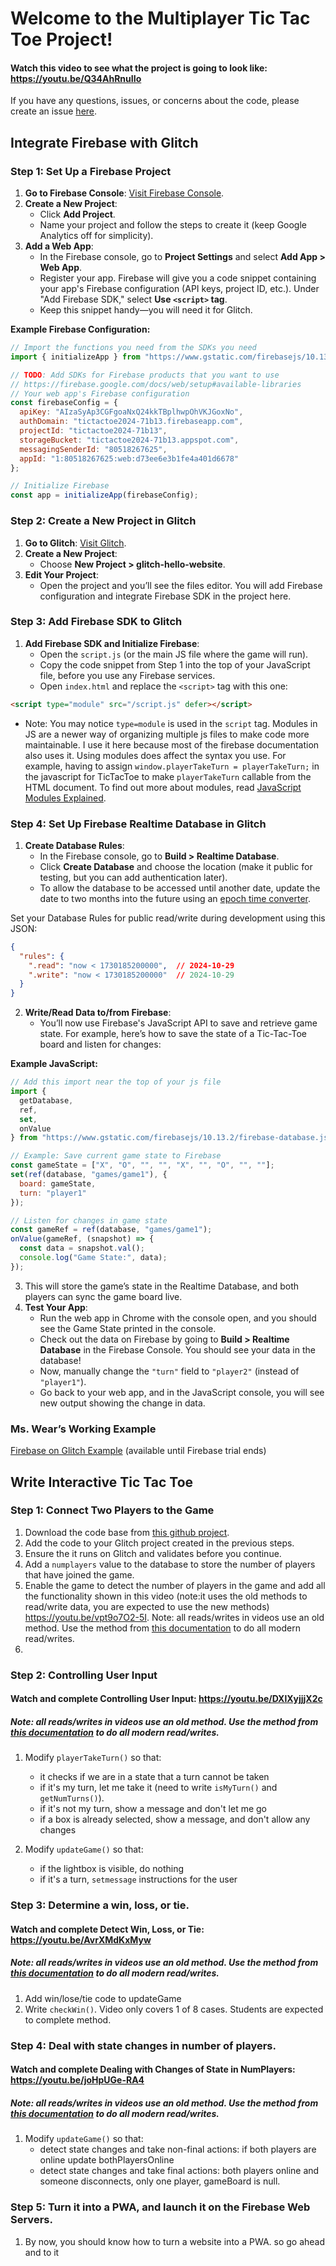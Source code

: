 # Welcome to the Multiplayer Tic Tac Toe Project! 

#### Watch this video to see what the project is going to look like: <https://youtu.be/Q34AhRnuIIo> 

If you have any questions, issues, or concerns about the code, please create an issue [here](https://github.com/lwear/FirebaseTicTacToe/issues/new).

## Integrate Firebase with Glitch



### Step 1: Set Up a Firebase Project

1. **Go to Firebase Console**: [Visit Firebase Console](https://console.firebase.google.com/).
2. **Create a New Project**:
   - Click **Add Project**.
   - Name your project and follow the steps to create it (keep Google Analytics off for simplicity).
3. **Add a Web App**:
   - In the Firebase console, go to **Project Settings** and select **Add App > Web App**.
   - Register your app. Firebase will give you a code snippet containing your app's Firebase configuration (API keys, project ID, etc.). Under "Add Firebase SDK," select **Use `<script>` tag**.
   - Keep this snippet handy—you will need it for Glitch.

**Example Firebase Configuration:**

```javascript
// Import the functions you need from the SDKs you need
import { initializeApp } from "https://www.gstatic.com/firebasejs/10.13.2/firebase-app.js";

// TODO: Add SDKs for Firebase products that you want to use
// https://firebase.google.com/docs/web/setup#available-libraries
// Your web app's Firebase configuration
const firebaseConfig = {
  apiKey: "AIzaSyAp3CGFgoaNxQ24kkTBplhwpOhVKJGoxNo",
  authDomain: "tictactoe2024-71b13.firebaseapp.com",
  projectId: "tictactoe2024-71b13",
  storageBucket: "tictactoe2024-71b13.appspot.com",
  messagingSenderId: "80518267625",
  appId: "1:80518267625:web:d73ee6e3b1fe4a401d6678"
};

// Initialize Firebase
const app = initializeApp(firebaseConfig);
```
### **Step 2: Create a New Project in Glitch**

1. **Go to Glitch**: [Visit Glitch](https://glitch.com/).  
2. **Create a New Project**:  
   * Choose **New Project \> glitch-hello-website**.  
3. **Edit Your Project**:  
   * Open the project and you’ll see the files editor. You will add Firebase configuration and integrate Firebase SDK in the project here.

### **Step 3: Add Firebase SDK to Glitch**

1. **Add Firebase SDK and Initialize Firebase**:  
   * Open the `script.js` (or the main JS file where the game will run).  
   * Copy the code snippet from Step 1 into the top of your JavaScript file, before you use any Firebase services.
   * Open `index.html` and replace the `<script>` tag with this one:
  ```html
  <script type="module" src="/script.js" defer></script>
  ```

   * Note: You may notice `type=module` is used in the `script` tag.  Modules in JS are a newer way of organizing multiple js files to make code more maintainable.  I use it here because most of the firebase documentation also uses it. Using modules does affect the syntax you use. For example, having to assign `window.playerTakeTurn = playerTakeTurn;` in the javascript for TicTacToe to make `playerTakeTurn` callable from the HTML document.  To find out more about modules, read [JavaScript Modules Explained](https://www.turing.com/kb/javascript-modules).
    
### **Step 4: Set Up Firebase Realtime Database in Glitch**

1. **Create Database Rules**:  
   * In the Firebase console, go to **Build \> Realtime Database**.  
   * Click **Create Database** and choose the location (make it public for testing, but you can add authentication later).
   * To allow the database to be accessed until another date, update the date to two months into the future using an [epoch time converter](https://www.epochconverter.com/).  

Set your Database Rules for public read/write during development using this JSON:  
```json
{
  "rules": {
    ".read": "now < 1730185200000",  // 2024-10-29
    ".write": "now < 1730185200000"  // 2024-10-29
  }
}
```

2. **Write/Read Data to/from Firebase**:  
   * You’ll now use Firebase's JavaScript API to save and retrieve game state. For example, here’s how to save the state of a Tic-Tac-Toe board and listen for changes:

**Example JavaScript:**  
```javascript
// Add this import near the top of your js file
import {
  getDatabase,
  ref,
  set,
  onValue
} from "https://www.gstatic.com/firebasejs/10.13.2/firebase-database.js";

// Example: Save current game state to Firebase
const gameState = ["X", "O", "", "", "X", "", "O", "", ""];
set(ref(database, "games/game1"), {
  board: gameState,
  turn: "player1"
});

// Listen for changes in game state
const gameRef = ref(database, "games/game1");
onValue(gameRef, (snapshot) => {
  const data = snapshot.val();
  console.log("Game State:", data);
});

```

3. This will store the game’s state in the Realtime Database, and both players can sync the game board live.  
4. **Test Your App**:  
   * Run the web app in Chrome with the console open, and you should see the Game State printed in the console.  
   * Check out the data on Firebase by going to **Build \> Realtime Database** in the Firebase Console. You should see your data in the database\!  
   * Now, manually change the `"turn"` field to `"player2"` (instead of `"player1"`).  
   * Go back to your web app, and in the JavaScript console, you will see new output showing the change in data.

  ### Ms. Wear’s Working Example
[Firebase on Glitch Example](https://firebase-on-glitch-example.glitch.me/) (available until Firebase trial ends) 


## Write Interactive Tic Tac Toe
### **Step 1: Connect Two Players to the Game**
   1. Download the code base from [this github project](https://github.com/lwear/FirebaseTicTacToe).
   2. Add the code to your Glitch project created in the previous steps.
   3. Ensure the it runs on Glitch and validates before you continue.
   4. Add a `numplayers` value to the database to store the number of players that have joined the game.
   5. Enable the game to detect the number of players in the game and add all the functionality shown in this video (note:it uses the old methods to read/write data, you are expected to use the new methods) <https://youtu.be/vpt9o7O2-5I>. Note: all reads/writes in videos use an old method. Use the method from [this documentation](https://firebase.google.com/docs/database/web/read-and-write#web-version-9_1) to do all modern read/writes.
   6. 

### **Step 2: Controlling User Input**
#### Watch and complete **Controlling User Input**: <https://youtu.be/DXlXyjjjX2c>
##### Note: all reads/writes in videos use an old method. Use the method from [this documentation](https://firebase.google.com/docs/database/web/read-and-write#web-version-9_1) to do all modern read/writes.
 1. Modify `playerTakeTurn()` so that: 
    - it checks if we are in a state that a turn cannot be taken
    - if it's my turn, let me take it (need to write `isMyTurn()` and `getNumTurns()`).
    - if it's not my turn, show a message and don't let me go
    - if a box is already selected, show a message, and don't allow any changes
  
 2. Modify `updateGame()` so that:
    - if the lightbox is visible, do nothing
    - if it's a turn, `setmessage` instructions for the user
  
### **Step 3: Determine a win, loss, or tie.**
#### Watch and complete Detect Win, Loss, or Tie: <https://youtu.be/AvrXMdKxMyw> 
##### Note: all reads/writes in videos use an old method. Use the method from [this documentation](https://firebase.google.com/docs/database/web/read-and-write#web-version-9_1) to do all modern read/writes.
 1. Add win/lose/tie code to updateGame
 2. Write `checkWin()`. Video only covers 1 of 8 cases. Students are expected to complete method.

### **Step 4: Deal with state changes in number of players.**
#### Watch and complete Dealing with Changes of State in NumPlayers: <https://youtu.be/joHpUGe-RA4> 
##### Note: all reads/writes in videos use an old method. Use the method from [this documentation](https://firebase.google.com/docs/database/web/read-and-write#web-version-9_1) to do all modern read/writes.
 1. Modify `updateGame()` so that:
    - detect state changes and take non-final actions: if both players are online update bothPlayersOnline
    - detect state changes and take final actions: both players online and someone disconnects, only one player, gameBoard is null.
      
### **Step 5: Turn it into a PWA, and launch it on the Firebase Web Servers.**
 1. By now, you should know how to turn a website into a PWA. so go ahead and to it
